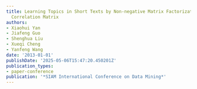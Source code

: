 ```yaml
---
title: Learning Topics in Short Texts by Non-negative Matrix Factorization on Term
  Correlation Matrix
authors:
- Xiaohui Yan
- Jiafeng Guo
- Shenghua Liu
- Xueqi Cheng
- Yanfeng Wang
date: '2013-01-01'
publishDate: '2025-05-06T15:47:20.450201Z'
publication_types:
- paper-conference
publication: '*SIAM International Conference on Data Mining*'
---
```

